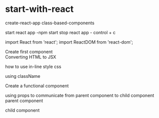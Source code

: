 ﻿# start-with-react

<!--  place to learn and work with React -->

<!-- first Steps with React -->

create-react-app  class-based-components

start react app -npm start
stop react app - control + c

<!--  Importing React and ReactDOM -->

import React from 'react';
import ReactDOM from 'react-dom';

Create first component  
Converting HTML to JSX

how to use in-line style css <!-- <button style={{ backgroundColor: 'teal', color: 'white' }}>{btnText}</button> -->

using className <!-- <div className=''> </div> -->

Create a functional component

<!--
     function getTime() {
        return (new Date()).toLocaleTimeString()
    }

    // Creates a functional component
    const App = () => {
        return (
            <div>
                <div>Current Time:</div>
                <h3>{getTime()}</h3>
            </div>
        );
    }
 -->

using props to communicate from parent component to child component
parent component

<!-- <CommentDetail author="Max" date="today at 6:22PM" content="nice blog :)" avatarImg={faker.image.avatar()} /> -->

child component

  <!-- <a href="/" className="avatar">
        <img alt="avatar" src={props.avatarImg} />
      </a> -->
